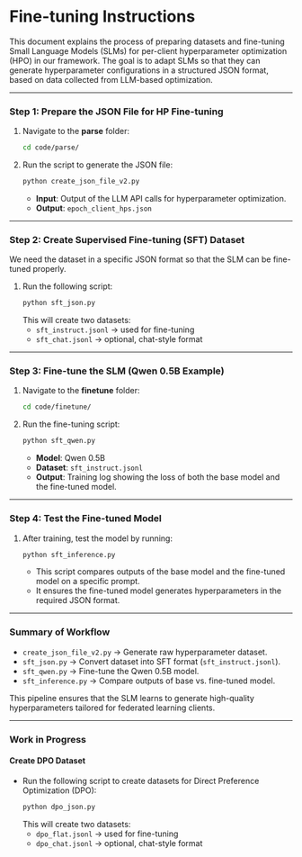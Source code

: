 # Fine-tuning Instructions

This document explains the process of preparing datasets and fine-tuning Small Language Models (SLMs) for per-client hyperparameter optimization (HPO) in our framework. The goal is to adapt SLMs so that they can generate hyperparameter configurations in a structured JSON format, based on data collected from LLM-based optimization.

***

### Step 1: Prepare the JSON File for HP Fine-tuning

1.  Navigate to the **parse** folder:
    ```bash
    cd code/parse/
    ```
2.  Run the script to generate the JSON file:
    ```bash
    python create_json_file_v2.py
    ```
    * **Input**: Output of the LLM API calls for hyperparameter optimization.
    * **Output**: `epoch_client_hps.json`

***

### Step 2: Create Supervised Fine-tuning (SFT) Dataset

We need the dataset in a specific JSON format so that the SLM can be fine-tuned properly.

1.  Run the following script:
    ```bash
    python sft_json.py
    ```
    This will create two datasets:
    * `sft_instruct.jsonl` → used for fine-tuning
    * `sft_chat.jsonl` → optional, chat-style format

***

### Step 3: Fine-tune the SLM (Qwen 0.5B Example)

1.  Navigate to the **finetune** folder:
    ```bash
    cd code/finetune/
    ```
2.  Run the fine-tuning script:
    ```bash
    python sft_qwen.py
    ```
    * **Model**: Qwen 0.5B
    * **Dataset**: `sft_instruct.jsonl`
    * **Output**: Training log showing the loss of both the base model and the fine-tuned model.

***

### Step 4: Test the Fine-tuned Model

1.  After training, test the model by running:
    ```bash
    python sft_inference.py
    ```
    * This script compares outputs of the base model and the fine-tuned model on a specific prompt.
    * It ensures the fine-tuned model generates hyperparameters in the required JSON format.

***

### Summary of Workflow

* `create_json_file_v2.py` → Generate raw hyperparameter dataset.
* `sft_json.py` → Convert dataset into SFT format (`sft_instruct.jsonl`).
* `sft_qwen.py` → Fine-tune the Qwen 0.5B model.
* `sft_inference.py` → Compare outputs of base vs. fine-tuned model.

This pipeline ensures that the SLM learns to generate high-quality hyperparameters tailored for federated learning clients.

***

### Work in Progress

#### Create DPO Dataset

* Run the following script to create datasets for Direct Preference Optimization (DPO):
    ```bash
    python dpo_json.py
    ```
    This will create two datasets:
    * `dpo_flat.jsonl` → used for fine-tuning
    * `dpo_chat.jsonl` → optional, chat-style format